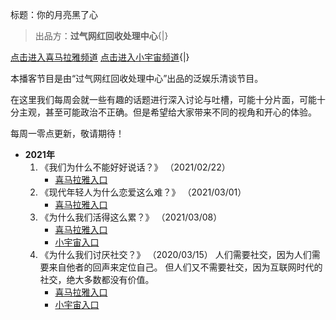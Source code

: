 标题：你的月亮黑了心

>	出品方：**过气网红回收处理中心**{|}

[点击进入喜马拉雅频道](https://www.ximalaya.com/yule/46899127/)
[点击进入小宇宙频道](https://www.xiaoyuzhoufm.com/podcast/6034cf819d8676983dcf81ef){|}

本播客节目是由“过气网红回收处理中心”出品的泛娱乐清谈节目。

在这里我们每周会就一些有趣的话题进行深入讨论与吐槽，可能十分片面，可能十分主观，甚至可能政治不正确。但是希望给大家带来不同的视角和开心的体验。

每周一零点更新，敬请期待！

-	**2021年**
	1.	《我们为什么不能好好说话？》 （2021/02/22）
		-	[喜马拉雅入口](https://www.ximalaya.com/yule/46899127/388141549)
	2.	《现代年轻人为什么恋爱这么难？》 （2021/03/01）
		-	[喜马拉雅入口](https://www.ximalaya.com/yule/46899127/390464943)
	3.	《为什么我们活得这么累？》 （2021/03/08）
		-	[喜马拉雅入口](https://www.ximalaya.com/yule/46899127/392733660)
		-	[小宇宙入口](https://www.xiaoyuzhoufm.com/episode/6044f85d55a0d3f4b8f96616?s=eyJ1IjogIjYwMjBkMDBjZTBmNWU3MjNiYmE4OTQyZSJ9)
	4.	《为什么我们讨厌社交？》 （2020/03/15）
		人们需要社交，因为人们需要来自他者的回声来定位自己。
		但人们又不需要社交，因为互联网时代的社交，绝大多数都没有价值。
		-	[喜马拉雅入口](https://www.ximalaya.com/yule/46899127/395076398)
		-	[小宇宙入口](https://www.xiaoyuzhoufm.com/episode/604e35a6cb4847efd22801c2?s=eyJ1IjogIjYwMjBkMDBjZTBmNWU3MjNiYmE4OTQyZSJ9)